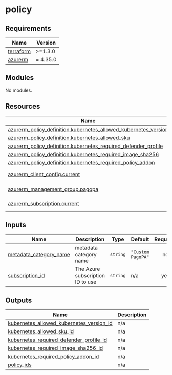 # policy

<!-- markdownlint-disable -->
<!-- BEGIN_TF_DOCS -->
## Requirements

| Name | Version |
|------|---------|
| <a name="requirement_terraform"></a> [terraform](#requirement\_terraform) | >=1.3.0 |
| <a name="requirement_azurerm"></a> [azurerm](#requirement\_azurerm) | = 4.35.0 |

## Modules

No modules.

## Resources

| Name | Type |
|------|------|
| [azurerm_policy_definition.kubernetes_allowed_kubernetes_version](https://registry.terraform.io/providers/hashicorp/azurerm/4.35.0/docs/resources/policy_definition) | resource |
| [azurerm_policy_definition.kubernetes_allowed_sku](https://registry.terraform.io/providers/hashicorp/azurerm/4.35.0/docs/resources/policy_definition) | resource |
| [azurerm_policy_definition.kubernetes_required_defender_profile](https://registry.terraform.io/providers/hashicorp/azurerm/4.35.0/docs/resources/policy_definition) | resource |
| [azurerm_policy_definition.kubernetes_required_image_sha256](https://registry.terraform.io/providers/hashicorp/azurerm/4.35.0/docs/resources/policy_definition) | resource |
| [azurerm_policy_definition.kubernetes_required_policy_addon](https://registry.terraform.io/providers/hashicorp/azurerm/4.35.0/docs/resources/policy_definition) | resource |
| [azurerm_client_config.current](https://registry.terraform.io/providers/hashicorp/azurerm/4.35.0/docs/data-sources/client_config) | data source |
| [azurerm_management_group.pagopa](https://registry.terraform.io/providers/hashicorp/azurerm/4.35.0/docs/data-sources/management_group) | data source |
| [azurerm_subscription.current](https://registry.terraform.io/providers/hashicorp/azurerm/4.35.0/docs/data-sources/subscription) | data source |

## Inputs

| Name | Description | Type | Default | Required |
|------|-------------|------|---------|:--------:|
| <a name="input_metadata_category_name"></a> [metadata\_category\_name](#input\_metadata\_category\_name) | metadata category name | `string` | `"Custom PagoPA"` | no |
| <a name="input_subscription_id"></a> [subscription\_id](#input\_subscription\_id) | The Azure subscription ID to use | `string` | n/a | yes |

## Outputs

| Name | Description |
|------|-------------|
| <a name="output_kubernetes_allowed_kubernetes_version_id"></a> [kubernetes\_allowed\_kubernetes\_version\_id](#output\_kubernetes\_allowed\_kubernetes\_version\_id) | n/a |
| <a name="output_kubernetes_allowed_sku_id"></a> [kubernetes\_allowed\_sku\_id](#output\_kubernetes\_allowed\_sku\_id) | n/a |
| <a name="output_kubernetes_required_defender_profile_id"></a> [kubernetes\_required\_defender\_profile\_id](#output\_kubernetes\_required\_defender\_profile\_id) | n/a |
| <a name="output_kubernetes_required_image_sha256_id"></a> [kubernetes\_required\_image\_sha256\_id](#output\_kubernetes\_required\_image\_sha256\_id) | n/a |
| <a name="output_kubernetes_required_policy_addon_id"></a> [kubernetes\_required\_policy\_addon\_id](#output\_kubernetes\_required\_policy\_addon\_id) | n/a |
| <a name="output_policy_ids"></a> [policy\_ids](#output\_policy\_ids) | n/a |
<!-- END_TF_DOCS -->
